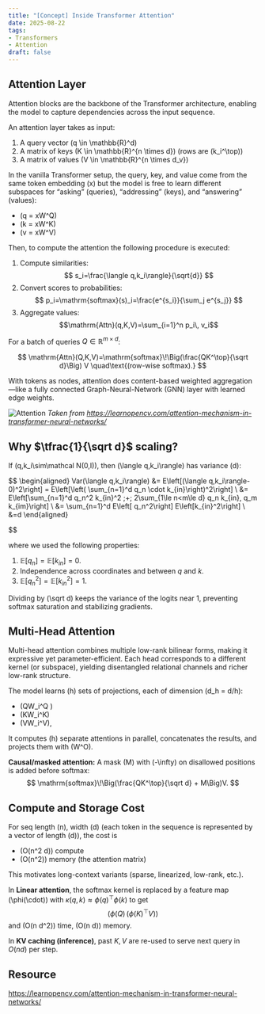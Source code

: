 ```yaml
---
title: "[Concept] Inside Transformer Attention"
date: 2025-08-22
tags:
- Transformers
- Attention
draft: false
---
```


## Attention Layer
Attention blocks are the backbone of the Transformer architecture, enabling the model to capture dependencies across the input sequence.

An attention layer takes as input:
1. A query vector \(q \in \mathbb{R}^d\)  
2. A matrix of keys \(K \in \mathbb{R}^{n \times d}\) (rows are \(k_i^\top\))  
3. A matrix of values \(V \in \mathbb{R}^{n \times d_v}\)

In the vanilla Transformer setup, the query, key, and value come from the same token embedding \(x\)  but the model is free to learn different subspaces for “asking” (queries), “addressing” (keys), and “answering” (values):
* \(q = xW^Q\)
* \(k = xW^K\)
* \(v = xW^V\)

Then, to compute the attention the following procedure is executed:
1.  Compute similarities: $$ s_i=\frac{\langle q,k_i\rangle}{\sqrt{d}} $$
2.  Convert scores to probabilities: $$ p_i=\mathrm{softmax}(s)_i=\frac{e^{s_i}}{\sum_j e^{s_j}} $$
3. Aggregate values: $$\mathrm{Attn}(q,K,V)=\sum_{i=1}^n p_i\, v_i$$

For a batch of queries $Q\in\mathbb{R}^{m\times d}$:

$$
\mathrm{Attn}(Q,K,V)=\mathrm{softmax}\!\Big(\frac{QK^\top}{\sqrt d}\Big) V
\quad\text{(row-wise softmax).}
$$

With tokens as nodes, attention does content-based weighted aggregation—like a fully connected Graph-Neural-Network (GNN) layer with learned edge weights.

![Attention](/posts/20250822_attention_mechanism_of_transformer/attention.png) 
*Taken from https://learnopencv.com/attention-mechanism-in-transformer-neural-networks/*

## Why $\tfrac{1}{\sqrt d}$ scaling?
If \(q,k_i\sim\mathcal N(0,I)\), then \(\langle q,k_i\rangle\) has variance \(d\):

$$
\begin{aligned}
Var(\langle q,k_i\rangle) 
&= E\left[(\langle q,k_i\rangle-0)^2\right] = E\left[\left( \sum_{n=1}^d q_n \cdot k_{in}\right)^2\right]
\\
&=  E\left[\sum_{n=1}^d q_n^2 k_{in}^2 \;+\; 2\sum_{1\le n<m\le d} q_n k_{in}\, q_m k_{im}\right]
\\
&=
\sum_{n=1}^d E\left[ q_n^2\right]  E\left[k_{in}^2\right] 
\\
&=d
\end{aligned}

$$

where we used the following properties:
1. $\mathbb{E}[q_n]=\mathbb{E}[k_{in}]=0$.
2. Independence across coordinates and between $q$ and $k$.
3. $\mathbb{E}[q_n^2]=\mathbb{E}[k_{in}^2]=1$.

Dividing by \(\sqrt d\) keeps the variance of the logits near 1, preventing softmax saturation and stabilizing gradients.




## Multi-Head Attention
Multi-head attention combines multiple low-rank bilinear forms, making it expressive yet parameter-efficient. Each head corresponds to a different kernel (or subspace), yielding disentangled relational channels and richer low-rank structure.  

The model learns \(h\) sets of projections, each of dimension \(d_h = d/h\):  
* \(QW_i^Q \)
* \(KW_i^K\)
* \(VW_i^V\),
  
It computes \(h\) separate attentions in parallel, concatenates the results, and projects them with \(W^O\).

**Causal/masked attention:** A mask \(M\) with \(-\infty\) on disallowed positions is added before softmax:  
$$
\mathrm{softmax}\!\Big(\frac{QK^\top}{\sqrt d} + M\Big)V.
$$

## Compute and Storage Cost
For seq length \(n\), width \(d\) (each token in the sequence is represented by a vector of length \(d\)), the cost is 
* \(O(n^2 d)\) compute 
* \(O(n^2)\) memory (the attention matrix) 
  
This motivates long-context variants (sparse, linearized, low-rank, etc.).

In **Linear attention**, the softmax kernel is replaced by a feature map \(\phi(\cdot)\) with $\kappa(q,k)\approx \phi(q)^\top\phi(k)$ to get 
$$
(\phi(Q)\,(\phi(K)^\top V))
$$ 
and \(O(n d^2)\) time, \(O(n d)\) memory.

In **KV caching (inference)**, past $K,V$ are re-used to serve next query in $O(n d)$ per step.

## Resource
https://learnopencv.com/attention-mechanism-in-transformer-neural-networks/
